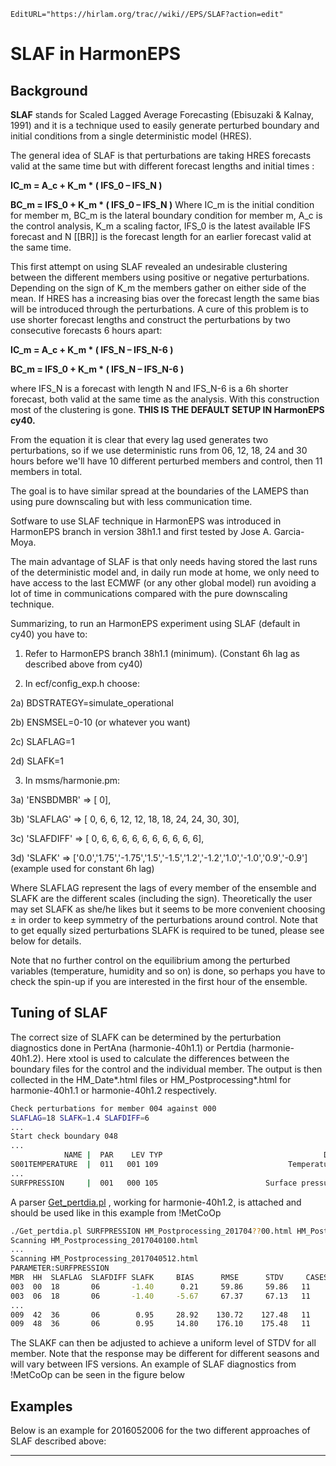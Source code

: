 ```@meta
EditURL="https://hirlam.org/trac//wiki//EPS/SLAF?action=edit"
```


# SLAF in HarmonEPS

## Background
**SLAF** stands for Scaled Lagged Average Forecasting (Ebisuzaki & Kalnay, 1991) and it is a technique used to easily generate perturbed boundary and initial conditions from a single deterministic model (HRES).

The general idea of SLAF is that perturbations are taking HRES 
forecasts valid at the same time but with different forecast lengths and initial times :

 **IC_m = A_c + K_m * ( IFS_0 – IFS_N )** 

 **BC_m = IFS_0 + K_m * ( IFS_0 – IFS_N )**
Where IC_m is the initial condition for member m, BC_m is the lateral boundary condition for member m, A_c is the control analysis, K_m a scaling factor, IFS_0 is the 
latest available IFS forecast and N [[BR]] is the forecast length for an earlier forecast valid at the same 
time.

This first attempt on using SLAF revealed an undesirable clustering between the different members using positive or negative perturbations. Depending on the sign of K_m the members gather on either side of the mean. If HRES has a increasing bias over the forecast length the same bias will be introduced through the perturbations. A cure of this problem is to use shorter forecast lengths and construct the perturbations by two consecutive forecasts 6 hours apart:

 **IC_m = A_c + K_m * ( IFS_N – IFS_N-6 )**

 **BC_m = IFS_0 + K_m * ( IFS_N – IFS_N-6 )**

where IFS_N is a forecast with length N and IFS_N-6 is a 6h shorter forecast, both valid at the same time as the analysis. With this construction most of the clustering is gone. **THIS IS THE DEFAULT SETUP IN HarmonEPS cy40.**

From the equation it is clear that every lag used generates two perturbations, so if we use deterministic runs from 06, 12, 18, 24 and 30 hours before we'll have 10 different perturbed members and control, then 11 members in total. 


The goal is to have similar spread at the boundaries of the LAMEPS than using pure downscaling but with less communication time.

Sotfware to use SLAF technique in HarmonEPS was introduced in HarmonEPS branch in version 38h1.1 and first tested by Jose A. Garcia-Moya.

The main advantage of SLAF is that only needs having stored the last runs of the deterministic model and, in daily run mode at home, we only need to have access to the last ECMWF (or any other global model) run avoiding a lot of time in communications compared with the pure downscaling technique.

Summarizing, to run an HarmonEPS experiment using SLAF (default in cy40) you have to:

1) Refer to HarmonEPS branch 38h1.1 (minimum). (Constant 6h lag as described above from cy40)

2) In ecf/config_exp.h  choose:

 2a) BDSTRATEGY=simulate_operational

 2b) ENSMSEL=0-10 (or whatever you want)

 2c) SLAFLAG=1

 2d) SLAFK=1

3) In msms/harmonie.pm:

 3a)  'ENSBDMBR' => [ 0],

 3b)  'SLAFLAG'  => [    0,    6,     6,    12,    12,  18,     18,   24,    24,    30,    30],

 3c)  'SLAFDIFF' => [    0,    6,     6,     6,     6,    6,     6,    6,     6,     6,     6],

 3d)  'SLAFK'    => ['0.0','1.75','-1.75','1.5','-1.5','1.2','-1.2','1.0','-1.0','0.9','-0.9'] (example used for constant 6h lag)


 Where SLAFLAG represent the lags of every member of the ensemble and SLAFK are the different scales (including  the sign). Theoretically the user may set SLAFK as she/he likes but it seems to be more convenient choosing ± in order  to keep symmetry of the perturbations around control. Note that to get equally sized perturbations SLAFK is required to be tuned, please see below for details.

Note that no further control on the equilibrium among the perturbed variables (temperature, humidity and so on) is done, so perhaps you have to check the spin-up if you are interested in the first hour of the ensemble.

## Tuning of SLAF

The correct size of SLAFK can be determined by the perturbation diagnostics done in PertAna (harmonie-40h1.1) or Pertdia (harmonie-40h1.2). Here xtool is used to calculate the differences between the boundary files for the control and the individual member. The output is then collected in the HM_Date*.html files or HM_Postprocessing*.html for harmonie-40h1.1 or harmonie-40h1.2 respectively. 

```bash
Check perturbations for member 004 against 000
SLAFLAG=18 SLAFK=1.4 SLAFDIFF=6
...
Start check boundary 048
...
            NAME |  PAR    LEV TYP                                    DESC          BIAS          RMSE           MIN           MAX
S001TEMPERATURE  |  011   001 109                             Temperature   89.367E-003  286.398E-003 -807.670E-003  861.502E-003
...
SURFPRESSION     |  001   000 105                        Surface pressure   50.062E+000  166.547E+000 -694.022E+000  762.069E+000
```

A parser [Get_pertdia.pl](https://hirlam.org/trac/attachment/wiki/HarmonieSystemDocumentation/EPS/SLAF/Get_pertdia.pl) , working for harmonie-40h1.2, is attached and should be used like in this example from !MetCoOp
```bash
./Get_pertdia.pl SURFPRESSION HM_Postprocessing_201704??00.html HM_Postprocessing_201704??12.html
Scanning HM_Postprocessing_2017040100.html 
...
Scanning HM_Postprocessing_2017040512.html 
PARAMETER:SURFPRESSION
MBR  HH  SLAFLAG  SLAFDIFF SLAFK     BIAS      RMSE      STDV     CASES
003  00  18       06       -1.40      0.21     59.86     59.86   11 
003  06  18       06       -1.40     -5.67     67.37     67.13   11 
...
009  42  36       06        0.95     28.92    130.72    127.48   11 
009  48  36       06        0.95     14.80    176.10    175.48   11 

```

The SLAKF can then be adjusted to achieve a uniform level of STDV for all member. Note that the response may be different for different seasons and will vary between IFS versions. An example of SLAF diagnostics from !MetCoOp can be seen in the figure below

 

## Examples
Below is an example for 2016052006 for the two different approaches of SLAF described above:

 
 



----


